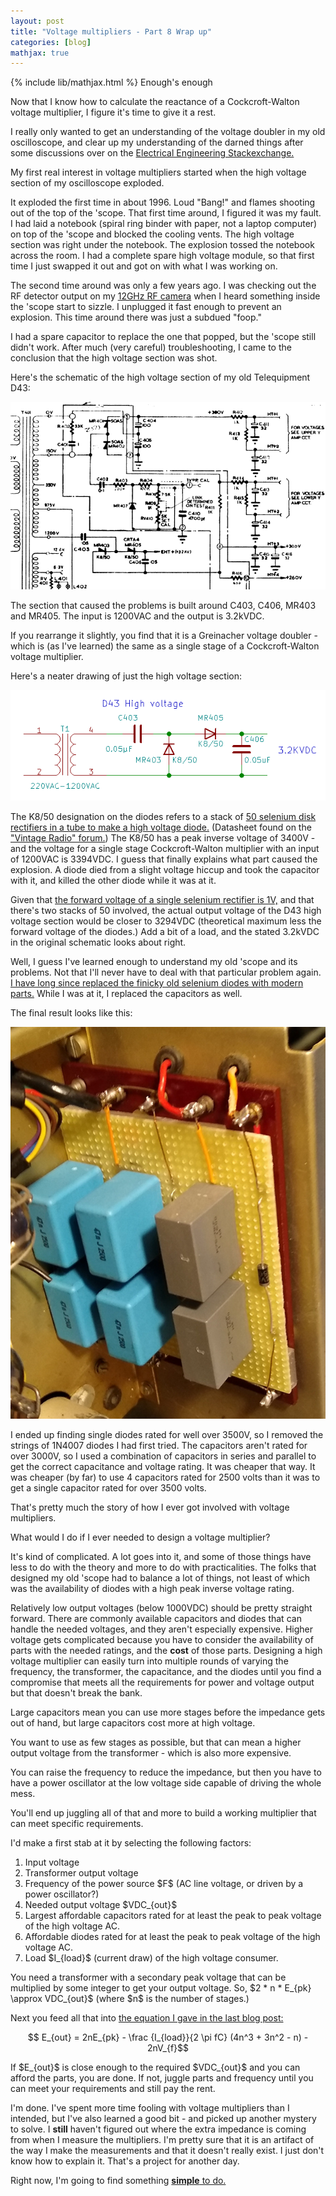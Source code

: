 ```yaml
---
layout: post
title: "Voltage multipliers - Part 8 Wrap up"
categories: [blog]
mathjax: true
---   
```

{% include lib/mathjax.html %}
Enough's enough

Now that I know how to calculate the reactance of a Cockcroft-Walton voltage multiplier, I figure it's time to give it a rest.

I really only wanted to get an understanding of the voltage doubler in my old oscilloscope, and clear up my understanding of the darned things after some discussions over on the [Electrical Engineering Stackexchange.](https://electronics.stackexchange.com/)

My first real interest in voltage multipliers started when the high voltage section of my oscilloscope exploded.  

It exploded the first time in about 1996.  Loud "Bang!" and flames shooting out of the top of the 'scope.  That first time around, I figured it was my fault.  I had laid a notebook (spiral ring binder with paper, not a laptop computer) on top of the 'scope and blocked the cooling vents.  The high voltage section was right under the notebook.  The explosion tossed the notebook across the room.  I had a complete spare high voltage module, so that first time I just swapped it out and got on with what I was working on.

The second time around was only a few years ago.  I was checking out the RF detector output on my [12GHz RF camera](https://josepheoff.github.io/posts/rfcamera) when I heard something inside the 'scope start to sizzle.  I unplugged it fast enough to prevent an explosion.  This time around there was just a subdued "foop."

I had a spare capacitor to replace the one that popped, but the 'scope still didn't work.  After much (very careful) troubleshooting, I came to the conclusion that the high voltage section was shot.

Here's the schematic of the high voltage section of my old Telequipment D43:

![D43 High voltage supply.](/assets/voltage_multiplier/D43-PowerSupply.png)

The section that caused the problems is built around C403, C406, MR403 and MR405.  The input is 1200VAC and the output is 3.2kVDC.  

If you rearrange it slightly, you find that it is a Greinacher voltage doubler - which is (as I've learned) the same as a single stage of a Cockcroft-Walton voltage multiplier.

Here's a neater drawing of just the high voltage section:

![D43 High voltage supply - redrawn.](/assets/voltage_multiplier/D43-PowerSupply_new.png)

The K8/50 designation on the diodes refers to a stack of [50 selenium disk rectifiers in a tube to make a high voltage diode.](/assets/voltage_multiplier/K8-50datasheet.pdf)  (Datasheet found on the ["Vintage Radio" forum.](https://www.vintage-radio.net/forum/showthread.php?t=34738))  The K8/50 has a peak inverse voltage of 3400V - and the voltage for a single stage Cockcroft-Walton multiplier with an input of 1200VAC is 3394VDC.  I guess that finally explains what part caused the explosion.  A diode died from a slight voltage hiccup and took the capacitor with it, and killed the other diode while it was at it.

Given that [the forward voltage of a single selenium rectifier is 1V,](https://en.wikipedia.org/wiki/Selenium_rectifier#Properties) and that there's two stacks of 50 involved, the actual output voltage of the D43 high voltage section would be closer to 3294VDC (theoretical maximum less the forward voltage of the diodes.)  Add a bit of a load, and the stated 3.2kVDC in the original schematic looks about right.

Well, I guess I've learned enough to understand my old 'scope and its problems. Not that I'll never have to deal with that particular problem again.  [I have long since replaced the finicky old selenium diodes with modern parts.](https://electronics.stackexchange.com/questions/248547/question-about-diode-strings-in-high-voltage-applications)  While I was at it, I replaced the capacitors as well.

The final result looks like this:

![D43 High voltage supply - replacement.](/assets/voltage_multiplier/D43-PowerSupply_replacement.jpg)

I ended up finding single diodes rated for well over 3500V, so I removed the strings of 1N4007 diodes I had first tried.  The capacitors aren't rated for over 3000V, so I used a combination of capacitors in series and parallel to get the correct capacitance and voltage rating.  It was cheaper that way.  It was cheaper (by far) to use 4 capacitors rated for 2500 volts than it was to get a single capacitor rated for over 3500 volts.

That's pretty much the story of how I ever got involved with voltage multipliers.

What would I do if I ever needed to design a voltage multiplier?

It's kind of complicated.  A lot goes into it, and some of those things have less to do with the theory and more to do with practicalities.  The folks that designed my old 'scope had to balance a lot of things, not least of which was the availability of diodes with a high peak inverse voltage rating.

Relatively low output voltages (below 1000VDC) should be pretty straight forward.  There are commonly available capacitors and diodes that can handle the needed voltages, and they aren't especially expensive.  Higher voltage gets complicated because you have to consider the availability of parts with the needed ratings, and the **cost** of those parts.  Designing a high voltage multiplier can easily turn into multiple rounds of varying the frequency, the transformer, the capacitance, and the diodes until you find a compromise that meets all the requirements for power and voltage output but that doesn't break the bank.

Large capacitors mean you can use more stages before the impedance gets out of hand, but large capacitors cost more at high voltage.

You want to use as few stages as possible, but that can mean a higher output voltage from the transformer - which is also more expensive.

You can raise the frequency to reduce the impedance, but then you have to have a power oscillator at the low voltage side capable of driving the whole mess.

You'll end up juggling all of that and more to build a working multiplier that can meet specific requirements.

I'd make a first stab at it by selecting the following factors:

1.  Input voltage
2.  Transformer output voltage
3.  Frequency of the power source \$F\$ (AC line voltage, or driven by a power oscillator?)
4.  Needed output voltage \$VDC_{out}\$
5.  Largest affordable capacitors rated for at least the peak to peak voltage of the high voltage AC.
6.  Affordable diodes rated for at least the peak to peak voltage of the high voltage AC.
7.  Load \$I_{load}\$ (current draw) of the high voltage consumer.

You need a transformer with a secondary peak voltage that can be multiplied by some integer to get your output voltage.  So, \$2 * n * E_{pk} \approx VDC_{out}\$ (where \$n\$ is the number of stages.)

Next you feed all that into [the equation I gave in the last blog post:](diode-capacitors-volts-pt7)

$$ E_{out} = 2nE_{pk} - \frac {I_{load}}{2 \pi fC} (4n^3 + 3n^2 - n) - 2nV_{f}$$

If \$E_{out}\$ is close enough to the required \$VDC_{out}\$ and you can afford the parts, you are done.  If not, juggle parts and frequency until you can meet your requirements and still pay the rent.

I'm done.  I've spent more time fooling with voltage multipliers than I intended, but I've also learned a good bit - and picked up another mystery to solve.  I **still** haven't figured out where the extra impedance is coming from when I measure the multipliers.  I'm pretty sure that it is an artifact of the way I make the measurements and that it doesn't really exist.  I just don't know how to explain it.  That's a project for another day.  

Right now, I'm going to find something [**simple** to do.](voltagebooster)
